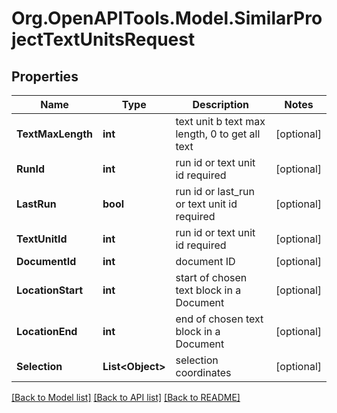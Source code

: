 
# Org.OpenAPITools.Model.SimilarProjectTextUnitsRequest

## Properties

Name | Type | Description | Notes
------------ | ------------- | ------------- | -------------
**TextMaxLength** | **int** | text unit b text max length, 0 to get all text | [optional] 
**RunId** | **int** | run id or text unit id required | [optional] 
**LastRun** | **bool** | run id or last_run or text unit id required | [optional] 
**TextUnitId** | **int** | run id or text unit id required | [optional] 
**DocumentId** | **int** | document ID | [optional] 
**LocationStart** | **int** | start of chosen text block in a Document | [optional] 
**LocationEnd** | **int** | end of chosen text block in a Document | [optional] 
**Selection** | **List&lt;Object&gt;** | selection coordinates | [optional] 

[[Back to Model list]](../README.md#documentation-for-models)
[[Back to API list]](../README.md#documentation-for-api-endpoints)
[[Back to README]](../README.md)

